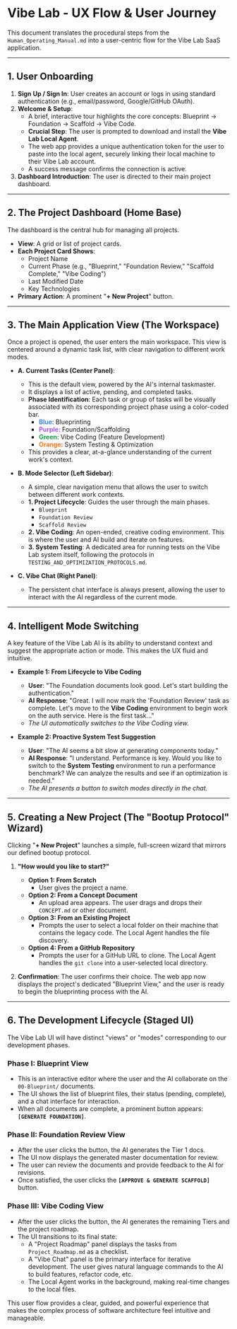 # Vibe Lab - UX Flow & User Journey

This document translates the procedural steps from the `Human_Operating_Manual.md` into a user-centric flow for the Vibe Lab SaaS application.

---

## 1. User Onboarding

1.  **Sign Up / Sign In**: User creates an account or logs in using standard authentication (e.g., email/password, Google/GitHub OAuth).
2.  **Welcome & Setup**:
    *   A brief, interactive tour highlights the core concepts: Blueprint -> Foundation -> Scaffold -> Vibe Code.
    *   **Crucial Step**: The user is prompted to download and install the **Vibe Lab Local Agent**.
    *   The web app provides a unique authentication token for the user to paste into the local agent, securely linking their local machine to their Vibe Lab account.
    *   A success message confirms the connection is active.
3.  **Dashboard Introduction**: The user is directed to their main project dashboard.

---

## 2. The Project Dashboard (Home Base)

The dashboard is the central hub for managing all projects.

*   **View**: A grid or list of project cards.
*   **Each Project Card Shows**:
    *   Project Name
    *   Current Phase (e.g., "Blueprint," "Foundation Review," "Scaffold Complete," "Vibe Coding")
    *   Last Modified Date
    *   Key Technologies
*   **Primary Action**: A prominent "**+ New Project**" button.

---

## 3. The Main Application View (The Workspace)

Once a project is opened, the user enters the main workspace. This view is centered around a dynamic task list, with clear navigation to different work modes.

*   **A. Current Tasks (Center Panel)**:
    *   This is the default view, powered by the AI's internal taskmaster.
    *   It displays a list of active, pending, and completed tasks.
    *   **Phase Identification**: Each task or group of tasks will be visually associated with its corresponding project phase using a color-coded bar.
        *   <span style="color: #3B82F6;">**Blue**</span>: Blueprinting
        *   <span style="color: #A855F7;">**Purple**</span>: Foundation/Scaffolding
        *   <span style="color: #16A34A;">**Green**</span>: Vibe Coding (Feature Development)
        *   <span style="color: #F97316;">**Orange**</span>: System Testing & Optimization
    *   This provides a clear, at-a-glance understanding of the current work's context.

*   **B. Mode Selector (Left Sidebar)**:
    *   A simple, clear navigation menu that allows the user to switch between different work contexts.
    *   **1. Project Lifecycle**: Guides the user through the main phases.
        *   `Blueprint`
        *   `Foundation Review`
        *   `Scaffold Review`
    *   **2. Vibe Coding**: An open-ended, creative coding environment. This is where the user and AI build and iterate on features.
    *   **3. System Testing**: A dedicated area for running tests on the Vibe Lab system itself, following the protocols in `TESTING_AND_OPTIMIZATION_PROTOCOLS.md`.

*   **C. Vibe Chat (Right Panel)**:
    *   The persistent chat interface is always present, allowing the user to interact with the AI regardless of the current mode.

---

## 4. Intelligent Mode Switching

A key feature of the Vibe Lab AI is its ability to understand context and suggest the appropriate action or mode. This makes the UX fluid and intuitive.

*   **Example 1: From Lifecycle to Vibe Coding**
    *   **User**: "The Foundation documents look good. Let's start building the authentication."
    *   **AI Response**: "Great. I will now mark the 'Foundation Review' task as complete. Let's move to the **Vibe Coding** environment to begin work on the auth service. Here is the first task..."
    *   *The UI automatically switches to the Vibe Coding view.*

*   **Example 2: Proactive System Test Suggestion**
    *   **User**: "The AI seems a bit slow at generating components today."
    *   **AI Response**: "I understand. Performance is key. Would you like to switch to the **System Testing** environment to run a performance benchmark? We can analyze the results and see if an optimization is needed."
    *   *The AI presents a button to switch modes directly in the chat.*

---

## 5. Creating a New Project (The "Bootup Protocol" Wizard)

Clicking "**+ New Project**" launches a simple, full-screen wizard that mirrors our defined bootup protocol.

1.  **"How would you like to start?"**
    *   **Option 1: From Scratch**
        *   User gives the project a name.
    *   **Option 2: From a Concept Document**
        *   An upload area appears. The user drags and drops their `CONCEPT.md` or other document.
    *   **Option 3: From an Existing Project**
        *   Prompts the user to select a local folder on their machine that contains the legacy code. The Local Agent handles the file discovery.
    *   **Option 4: From a GitHub Repository**
        *   Prompts the user for a GitHub URL to clone. The Local Agent handles the `git clone` into a user-selected local directory.

2.  **Confirmation**: The user confirms their choice. The web app now displays the project's dedicated "Blueprint View," and the user is ready to begin the blueprinting process with the AI.

---

## 6. The Development Lifecycle (Staged UI)

The Vibe Lab UI will have distinct "views" or "modes" corresponding to our development phases.

### **Phase I: Blueprint View**

*   This is an interactive editor where the user and the AI collaborate on the `00-Blueprint/` documents.
*   The UI shows the list of blueprint files, their status (pending, complete), and a chat interface for interaction.
*   When all documents are complete, a prominent button appears: **`[GENERATE FOUNDATION]`**.

### **Phase II: Foundation Review View**

*   After the user clicks the button, the AI generates the Tier 1 docs.
*   The UI now displays the generated master documentation for review.
*   The user can review the documents and provide feedback to the AI for revisions.
*   Once satisfied, the user clicks the **`[APPROVE & GENERATE SCAFFOLD]`** button.

### **Phase III: Vibe Coding View**

*   After the user clicks the button, the AI generates the remaining Tiers and the project roadmap.
*   The UI transitions to its final state:
    *   A "Project Roadmap" panel displays the tasks from `Project_Roadmap.md` as a checklist.
    *   A "Vibe Chat" panel is the primary interface for iterative development. The user gives natural language commands to the AI to build features, refactor code, etc.
    *   The Local Agent works in the background, making real-time changes to the local files.

This user flow provides a clear, guided, and powerful experience that makes the complex process of software architecture feel intuitive and manageable. 